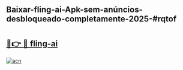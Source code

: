 ## Baixar-fling-ai-Apk-sem-anúncios-desbloqueado-completamente-2025-#rqtof

# <h2><a href="https://ainizakaria.my?title=fling-ai&ref=22M">🔗👉 🔴 fling-ai</a></h2>

[![acn](https://github.com/user-attachments/assets/0f9c940e-d8b0-45ae-aac7-cd30a18b3e1c)](https://ainizakaria.my?title=fling-ai&ref=22M)

